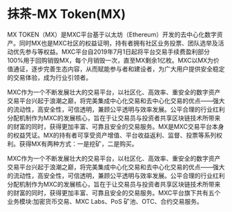 # 

# 抹茶-MX Token(MX)

MX TOKEN（MX）是MXC平台基于以太坊（Ethereum）开发的去中心化数字资产。同时MX也是MXC社区的权益证明，持有者拥有社区业务投票、团队选举及活动优先参与等权益。MXC平台自2019年7月1日起将平台交易手续费盈利部分100%用于回购销毁MX，每个月销毁一次，直至MX剩余1亿枚。MXC以MX为价值通证，逐步完善生态内容，从而赋能参与者和建设者，为广大用户提供安全稳定的交易体验，成为行业引领者。

MXC作为⼀个不断发展壮大的交易平台，以社区化、高效率、重安全的数字资产交易平台兴起于浪潮之巅，将完美集成中心化交易和去中心化交易的优点——强大的流动性，高安全性，可信透明，兼顾公平透明与效率发展。公平合理的行业红利分配机制作为MXC的发展核心，旨在于让交易员与投资者共享区块链技术所带来的财富的同时，获得更加丰富、可靠且安全的交易服务。MX是MXC交易平台本身的权益凭证。MX的持有者可享受资产增值、平台收益返利、监督、投票等系列权利。获得MX有两种方式：一是挖矿，二是购买。

MXC作为一个不断发展壮大的交易平台，以社区化、高效率、重安全的数字资产交易平台兴起于浪潮之巅，将完美集成中心化交易和去中心化交易的优点——强大的流动性，高安全性，可信透明，兼顾公平透明与效率发展。公平合理的行业红利分配机制作为MXC的发展核心，旨在于让交易员与投资者共享区块链技术所带来的财富的同时，获得更加丰富、可靠且安全的交易服务。MXC平台旗下共有五个业务模块:加密货币交易、MXC Labs、PoS 矿池、OTC、合约交易服务。

